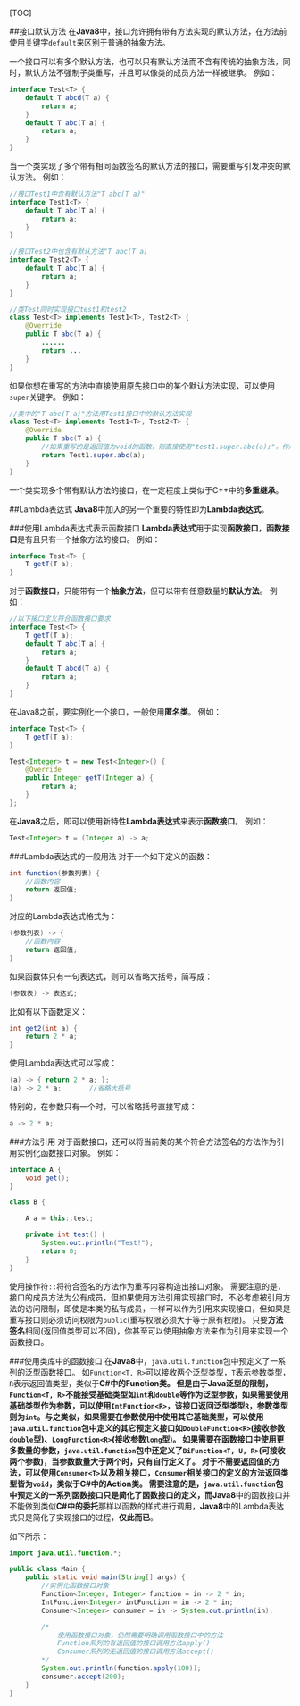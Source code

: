 [TOC]

##接口默认方法
在**Java8**中，接口允许拥有带有方法实现的默认方法，在方法前使用关键字`default`来区别于普通的抽象方法。

一个接口可以有多个默认方法，也可以只有默认方法而不含有传统的抽象方法，同时，默认方法不强制子类重写，并且可以像类的成员方法一样被继承。
例如：

```java
interface Test<T> {
	default T abcd(T a) {
		return a;
	}
	default T abc(T a) {
		return a;
	}
}
```

当一个类实现了多个带有相同函数签名的默认方法的接口，需要重写引发冲突的默认方法。
例如：

```java
//接口Test1中含有默认方法"T abc(T a)"
interface Test1<T> {
	default T abc(T a) {
		return a;
	}
}

//接口Test2中也含有默认方法"T abc(T a)
interface Test2<T> {
	default T abc(T a) {
		return a;
	}
}

//类Test同时实现接口test1和test2
class Test<T> implements Test1<T>, Test2<T> {
	@Override
	public T abc(T a) {
		......
		return ...
	}
}
```

如果你想在重写的方法中直接使用原先接口中的某个默认方法实现，可以使用`super`关键字。
例如：

```java
//类中的"T abc(T a)"方法用Test1接口中的默认方法实现
class Test<T> implements Test1<T>, Test2<T> {
	@Override
	public T abc(T a) {
		//如果重写的是返回值为void的函数，则直接使用"test1.super.abc(a);"，作用是执行test1的对应默认方法。
		return Test1.super.abc(a);
	}
}
```

一个类实现多个带有默认方法的接口，在一定程度上类似于C++中的**多重继承**。



##Lambda表达式
**Java8**中加入的另一个重要的特性即为**Lambda表达式**。

###使用Lambda表达式表示函数接口
**Lambda表达式**用于实现**函数接口**，**函数接口**是有且只有一个抽象方法的接口。
例如：

```java
interface Test<T> {
	T getT(T a);
}
```

对于**函数接口**，只能带有一个**抽象方法**，但可以带有任意数量的**默认方法**。
例如：

```java
//以下接口定义符合函数接口要求
interface Test<T> {
	T getT(T a);
	default T abc(T a) {
		return a;
	}
	default T abcd(T a) {
		return a;
	}
}
```

在Java8之前，要实例化一个接口，一般使用**匿名类**。
例如：

```java
interface Test<T> {
	T getT(T a);
}

Test<Integer> t = new Test<Integer>() {
	@Override
	public Integer getT(Integer a) {
		return a;
	}
};
```

在**Java8**之后，即可以使用新特性**Lambda表达式**来表示**函数接口**。
例如：

```java
Test<Integer> t = (Integer a) -> a;
```

###Lambda表达式的一般用法
对于一个如下定义的函数：

```java
int function(参数列表) {
	//函数内容
	return 返回值;
}
```

对应的Lambda表达式格式为：

```java
(参数列表) -> {
	//函数内容
	return 返回值;
}
```

如果函数体只有一句表达式，则可以省略大括号，简写成：

```java
(参数表) -> 表达式;
```

比如有以下函数定义：

```java
int get2(int a) {
	return 2 * a;
}
```

使用Lambda表达式可以写成：

```java
(a) -> { return 2 * a; };
(a) -> 2 * a;		//省略大括号
```

特别的，在参数只有一个时，可以省略括号直接写成：

```java
a -> 2 * a;
```

###方法引用
对于函数接口，还可以将当前类的某个符合方法签名的方法作为引用实例化函数接口对象。
例如：

```java
interface A {
	void get();
}

class B {

	A a = this::test;

	private int test() {
		System.out.println("Test!");
		return 0;
	}
}
```

使用操作符`::`将符合签名的方法作为重写内容构造出接口对象。
需要注意的是，接口的成员方法为公有成员，但如果使用方法引用实现接口时，不必考虑被引用方法的访问限制，即使是本类的私有成员，一样可以作为引用来实现接口，但如果是重写接口则必须访问权限为`public`(重写权限必须大于等于原有权限)。
只要**方法签名**相同(返回值类型可以不同)，你甚至可以使用抽象方法来作为引用来实现一个函数接口。

###使用类库中的函数接口
在**Java8**中，`java.util.function`包中预定义了一系列的泛型函数接口。
如`Function<T, R>`可以接收两个泛型类型，`T`表示参数类型，`R`表示返回值类型，类似于**C#**中的Function类。
但是由于Java泛型的限制，`Function<T, R>`不能接受基础类型如`int`和`double`等作为泛型参数，如果需要使用基础类型作为参数，可以使用`IntFunction<R>`，该接口返回泛型类型`R`，参数类型则为`int`。与之类似，如果需要在参数使用中使用其它基础类型，可以使用`java.util.function`包中定义的其它预定义接口如`DoubleFunction<R>`(接收参数`double`型)、`LongFunction<R>`(接收参数`long`型)。
如果需要在函数接口中使用更多数量的参数，`java.util.function`包中还定义了`BiFunction<T, U, R>`(可接收两个参数)，当参数数量大于两个时，只有自行定义了。
对于不需要返回值的方法，可以使用`Consumer<T>`以及相关接口，`Consumer`相关接口的定义的方法返回类型皆为`void`，类似于**C#**中的Action类。
需要注意的是，`java.util.function`包中预定义的一系列函数接口只是简化了函数接口的定义，而**Java8**中的函数接口并不能做到类似**C#**中的**委托**那样以函数的样式进行调用，**Java8**中的Lambda表达式只是简化了实现接口的过程，**仅此而已**。

如下所示：

```java
import java.util.function.*;

public class Main {
	public static void main(String[] args) {
		//实例化函数接口对象
		Function<Integer, Integer> function = in -> 2 * in;
		IntFunction<Integer> intFunction = in -> 2 * in;
		Consumer<Integer> consumer = in -> System.out.println(in);

		/*
			使用函数接口对象，仍然需要明确调用函数接口中的方法
			Function系列的有返回值的接口调用方法apply()
			Consumer系列的无返回值的接口调用方法accept()
		*/
		System.out.println(function.apply(100));
		consumer.accept(200);
	}
}
```
